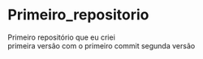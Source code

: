 # Primeiro_repositorio
 Primeiro repositório que eu criei
<br>
primeira versão com o primeiro commit
segunda versão